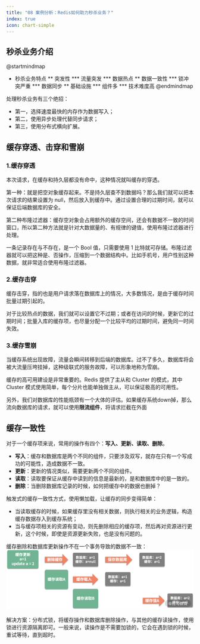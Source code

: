 ```yaml
---
title: "08 案例分析：Redis如何助力秒杀业务？"
index: true
icon: chart-simple
---
```


## 秒杀业务介绍

@startmindmap

* 秒杀业务特点
  ** 突发性
  *** 流量突发
  *** 数据热点
  ** 数据一致性
  *** 锁冲突严重
  *** 数据同步
  ** 基础设施
  *** 组件多
  *** 技术难度高
@endmindmap

处理秒杀业务有三个绝招：

- 第一，选择速度最快的内存作为数据写入；
- 第二，使用异步处理代替同步请求；
- 第三，使用分布式横向扩展。

## 缓存穿透、击穿和雪崩

### 1.缓存穿透

本次请求，在缓存和持久层都没有命中，这种情况就叫缓存的穿透。

第一种：就是把空对象缓存起来。不是持久层查不到数据吗？那么我们就可以把本次请求的结果设置为
null，然后放入到缓存中。通过设置合理的过期时间，就可以保证后端数据库的安全。

第二种布隆过滤器：缓存空对象会占用额外的缓存空间，还会有数据不一致的时间窗口，所以第二种方法就是针对大数据量的、有规律的键值，使用布隆过滤器进行处理。

一条记录存在与不存在，是一个 Bool 值，只需要使用 1 比特就可存储。布隆过滤器就可以把这种是、否操作，压缩到一个数据结构中。比如手机号，用户性别这种数据，就非常适合使用布隆过滤器。

### 2.缓存击穿

缓存击穿，指的也是用户请求落在数据库上的情况，大多数情况，是由于缓存时间批量过期引起的。

对于比较热点的数据，我们就可以设置它不过期；或者在访问的时候，更新它的过期时间；批量入库的缓存项，也尽量分配一个比较平均的过期时间，避免同一时间失效。

### 3.缓存雪崩

当缓存系统出现故障，流量会瞬间转移到后端的数据库。过不了多久，数据库将会被大流量压垮挂掉，这种级联式的服务故障，可以形象地称为雪崩。

缓存的高可用建设是非常重要的。Redis 提供了主从和 Cluster 的模式，其中 Cluster 模式使用简单，每个分片也能单独做主从，可以保证极高的可用性。

另外，我们对数据库的性能瓶颈有一个大体的评估。如果缓存系统down掉，那么流向数据库的请求，就可以使用**限流组件**，将请求拦截在外面

## 缓存一致性

对于一个缓存项来说，常用的操作有四个：**写入、更新、读取、删除**。

- **写入**：缓存和数据库是两个不同的组件，只要涉及双写，就存在只有一个写成功的可能性，造成数据不一致。
- **更新**：更新的情况类似，需要更新两个不同的组件。
- **读取**：读取要保证从缓存中读到的信息是最新的，是和数据库中的是一致的。
- **删除**：当删除数据库记录的时候，如何把缓存中的数据也删掉？

触发式的缓存一致性方式，使用懒加载，让缓存的同步变得简单：

- 当读取缓存的时候，如果缓存里没有相关数据，则执行相关的业务逻辑，构造缓存数据存入到缓存系统；
- 当与缓存项相关的资源有变动，则先删除相应的缓存项，然后再对资源进行更新，这个时候，即使是资源更新失败，也是没有问题的。

缓存删除和数据库更新操作不在一个事务导致的数据不一致：
![img.png](../../.vuepress/public/assets/third/inconsistency.png)

解决方案：分布式锁，将缓存操作和数据库删除操作，与其他的缓存读操作，使用锁进行资源隔离即可。一般来说，读操作是不需要加锁的，它会在遇到锁的时候，
重试等待，直到超时。
